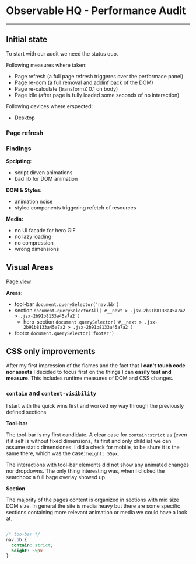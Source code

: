 # Observable HQ - Performance Audit

---

## Initial state

To start with our audit we need the status quo.

Following measures where taken:
- Page refresh (a full page refresh triggeres over the performace panel)
- Page re-dom (a full removal and addinf back of the DOM)
- Page re-calculate (transformZ 0.1 on body)
- Page idle (after page is fully loaded some seconds of no interaction)

Following devices where erspected:
- Desktop

### Page refresh

### Findings

**Spcipting:**
- script dirven animations
- bad lib for DOM animation

**DOM & Styles:**
- animation noise
- styled components triggering refetch of resources

**Media:**
- no UI facade for hero GIF
- no lazy loading
- no compression
- wrong dimensions 

## Visual Areas

[Page view]()

**Areas:**
- tool-bar `document.querySelector('nav.bb')`
- section `document.querySelectorAll('#__next > .jsx-2b91b8133a45a7a2 > .jsx-2b91b8133a45a7a2')`
  - hero-section `document.querySelector('#__next > .jsx-2b91b8133a45a7a2 > .jsx-2b91b8133a45a7a2')`
- footer `document.querySelector('footer')`

## CSS only improvements

After my first impression of the flames and the fact that I **can't touch code nor assets** I decided to focus first on the things I can **easily test and measure**.
This includes runtime measures of DOM and CSS changes.

### `contain` and `content-visibility`

I start with the quick wins first and worked my way through the previously defined sections.

**Tool-bar**

The tool-bar is my first candidate. A clear case for `contain:strict` as (even if it self is without fixed dimensions, its first and only child is) we can assume static dimensiones. I did a check for mobile, to be shure it is the same there, which was the case: `height: 55px`.

The interactions with tool-bar elements did not show any animated changes nor dropdowns. The only thing interesting was, when I clicked the searchbox a full bage overlay showed up.

**Section**

The majority of the pages content is organized in sections with mid size DOM size. In general the site is media heavy but there are some specific sections containing more relevant animation or media we could have a look at. 



```css

/* too-bar */
nav.bb {
  contain: strict;
  height: 55px
}
```
